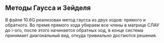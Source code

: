 ## Методы Гаусса и Зейделя

В файле 10.6G реализован метод гаусса из двух ходов: прямого и обратного. Во премя прямого хода убираем все члены в матрице СЛАУ до i-ого, после этого начинается обратных ход, в конце система принимает диагональный вид, откуда тривиально достаются решения. 


